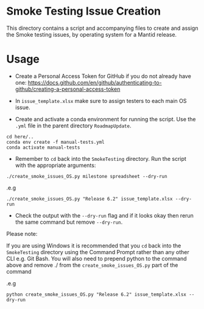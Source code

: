 # Smoke Testing Issue Creation

This directory contains a script and accompanying files to create and assign the Smoke testing issues, by operating system for a Mantid release.

# Usage

- Create a Personal Access Token for GitHub if you do not already have one: https://docs.github.com/en/github/authenticating-to-github/creating-a-personal-access-token

- In `issue_template.xlsx` make sure to assign testers to each main OS issue.

- Create and activate a conda environment for running the script. Use the ``.yml`` file in the parent directory ``RoadmapUpdate``.

```
cd here/..
conda env create -f manual-tests.yml
conda activate manual-tests
```

- Remember to ``cd`` back into the ``SmokeTesting`` directory. Run the script with the appropriate arguments:

```
./create_smoke_issues_OS.py milestone spreadsheet --dry-run
```

.e.g

```
./create_smoke_issues_OS.py "Release 6.2" issue_template.xlsx --dry-run
```

- Check the output with the `--dry-run` flag and if it looks okay then rerun the same command but remove `--dry-run`.

Please note:

If you are using Windows it is recommended that you ``cd`` back into the ``SmokeTesting`` directory using the Command Prompt rather than any other CLI e.g. Git Bash. 
You will also need to prepend python to the command above and remove ./ from the ``create_smoke_issues_OS.py`` part of the command

.e.g

```
python create_smoke_issues_OS.py "Release 6.2" issue_template.xlsx --dry-run
```
